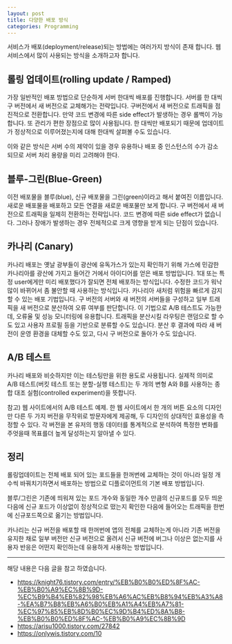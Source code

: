 ```yaml
---
layout: post
title: 다양한 배포 방식
categories: Programming
---
```


서비스가 배포(deployment/release)되는 방법에는 여러가지 방식이 존재 합니다. 웹 서비스에서 많이 사용되는 방식을 소개하고자 합니다.

## 롤링 업데이트(rolling update / Ramped)

가장 일반적인 배포 방법으로 단순하게 서버 한대씩 배포를 진행합니다. 서버를 한 대씩 구 버전에서 새 버전으로 교체해가는 전략입니다. 구버전에서 새 버전으로 트래픽을 점진적으로 전환합니다. 만약 코드 변경에 따른 side effect가 발생하는 경우 롤백이 가능합니다. 또 관리가 편한 장점으로 많이 사용됩니다. 한 대씩만 배포되기 때문에 업데이트가 정상적으로 이루어졌는지에 대해 한대씩 살펴볼 수도 있습니다.

이와 같은 방식은 서버 수의 제약이 있을 경우 유용하나 배포 중 인스턴스의 수가 감소 되므로 서버 처리 용량을 미리 고려해야 한다.

## 블루-그린(Blue-Green)

이전 배포물을 블루(blue), 신규 배포물을 그린(green)이라고 해서 붙여진 이름입니다. 새로운 배포물을 배포하고 모든 연결을 새로운 배포물만 보게 합니다. 구 버전에서 새 버전으로 트래픽을 일제히 전환하는 전략입니다. 코드 변경에 따른 side effect가 없습니다. 그러나 장애가 발생하는 경우 전체적으로 크게 영향을 받게 되는 단점이 있습니다.

## 카나리 (Canary)

카나리 배포는 옛날 광부들이 광산에 유독가스가 있는지 확인하기 위해 가스에 민감한 카나리아를 광산에 가지고 들어간 거에서 아이디어를 얻은 배포 방법입니다. 1대 또는 특정 user에게만 미리 배포했다가 잘되면 전체 배포하는 방식입니다. 수정한 코드가 워낙 많이 바뀌어서 좀 불안할 때 사용하는 방식입니다. 카나리아 새처럼 위험을 빠르게 감지할 수 있는 배포 기법입니다. 구 버전의 서버와 새 버전의 서버들을 구성하고 일부 트래픽을 새 버전으로 분산하여 오류 여부를 판단합니다. 이 기법으로 A/B 테스트도 가능한데, 오류율 및 성능 모니터링에 유용합니다. 트래픽을 분산시킬 라우팅은 랜덤으로 할 수도 있고 사용자 프로필 등을 기반으로 분류할 수도 있습니다. 분산 후 결과에 따라 새 버전이 운영 환경을 대체할 수도 있고, 다시 구 버전으로 돌아가 수도 있습니다.

## A/B 테스트

카나리 배포와 비슷하지만 이는 테스팅만을 위한 용도로 사용됩니다. 실제적 의미로 A/B 테스트(버킷 테스트 또는 분할-실행 테스트)는 두 개의 변형 A와 B를 사용하는 종합 대조 실험(controlled experiment)을 뜻합니다.

참고) 웹 사이트에서의 A/B 테스트 예제. 한 웹 사이트에서 한 개의 버튼 요소의 디자인만 다른 두 가지 버전을 무작위로 방문자에게 제공해, 두 디자인의 상대적인 효용성을 측정할 수 있다. 각 버전을 본 유저의 행동 데이터를 통계적으로 분석하여 특정한 변화를 주엇을때 목표를더 높게 달성하는지 알아낼 수 있다.

## 정리

롤링업데이트는 전체 배포 되어 있는 포드들을 한꺼번에 교체하는 것이 아니라 일정 개수씩 바꿔치기하면서 배포하는 방법으로 디플로이먼트의 기본 배포 방법입니다.

블루/그린은 기존에 띄워져 있는 포드 개수와 동일한 개수 만큼의 신규포드를 모두 띄운 다음에 신규 포드가 이상없이 정상적으로 떴는지 확인한 다음에 들어오는 트래픽을 한번에 신규포드쪽으로 옮기는 방법입니다.

카나리는 신규 버전을 배포할 때 한꺼번에 앱의 전체를 교체하는게 아니라 기존 버전을 유지한 채로 일부 버전만 신규 버전으로 올려서 신규 버전에 버그나 이상은 없는지를 사용자 반응은 어떤지 확인하는데 유용하게 사용하는 방법입니다.

---

해당 내용은 다음 글을 참고 하였습니다.

- https://knight76.tistory.com/entry/%EB%B0%B0%ED%8F%AC-%EB%B0%A9%EC%8B%9D-%EC%B9%B4%EB%82%98%EB%A6%AC%EB%B8%94%EB%A3%A8-%EA%B7%B8%EB%A6%B0%EB%A1%A4%EB%A7%81-%EC%97%85%EB%8D%B0%EC%9D%B4%ED%8A%B8-%EB%B0%B0%ED%8F%AC-%EB%B0%A9%EC%8B%9D
- https://arisu1000.tistory.com/27842
- https://onlywis.tistory.com/10
